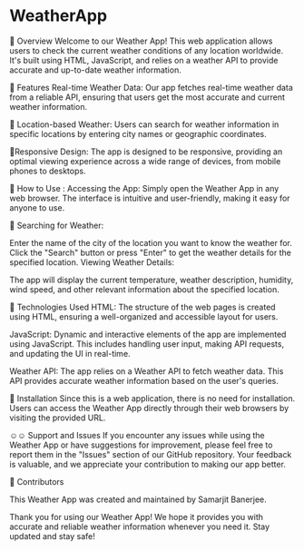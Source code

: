 # WeatherApp
📌 Overview
Welcome to our Weather App! This web application allows users to check the current weather conditions of any location worldwide. It's built using HTML, JavaScript, and relies on a weather API to provide accurate and up-to-date weather information.

📌 Features
Real-time Weather Data: Our app fetches real-time weather data from a reliable API, ensuring that users get the most accurate and current weather information.

📌 Location-based Weather: 
Users can search for weather information in specific locations by entering city names or geographic coordinates.

📌Responsive Design: 
The app is designed to be responsive, providing an optimal viewing experience across a wide range of devices, from mobile phones to desktops.

📌 How to Use :
Accessing the App: Simply open the Weather App in any web browser. The interface is intuitive and user-friendly, making it easy for anyone to use.

📌 Searching for Weather:

Enter the name of the city of the location you want to know the weather for.
Click the "Search" button or press "Enter" to get the weather details for the specified location.
Viewing Weather Details:

The app will display the current temperature, weather description, humidity, wind speed, and other relevant information about the specified location.

📌 Technologies Used
HTML: The structure of the web pages is created using HTML, ensuring a well-organized and accessible layout for users.

JavaScript: Dynamic and interactive elements of the app are implemented using JavaScript. This includes handling user input, making API requests, and updating the UI in real-time.

Weather API: The app relies on a Weather API to fetch weather data. This API provides accurate weather information based on the user's queries.

📌 Installation
Since this is a web application, there is no need for installation. Users can access the Weather App directly through their web browsers by visiting the provided URL.

☺☺ Support and Issues
If you encounter any issues while using the Weather App or have suggestions for improvement, please feel free to report them in the "Issues" section of our GitHub repository. Your feedback is valuable, and we appreciate your contribution to making our app better.

🙌 Contributors

This Weather App was created and maintained by Samarjit Banerjee.


Thank you for using our Weather App! We hope it provides you with accurate and reliable weather information whenever you need it. Stay updated and stay safe!
